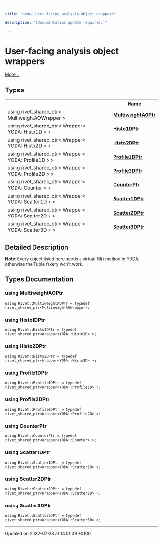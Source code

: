 ```yaml
---

title: 'group User-facing analysis object wrappers'

description: "[Documentation update required.]"

---
```


# User-facing analysis object wrappers

 [More...](#detailed-description)

## Types

|                | Name           |
| -------------- | -------------- |
| using rivet_shared_ptr< MultiweightAOWrapper > | **[MultiweightAOPtr](http://example.org/modules/group__useraos/#using-multiweightaoptr)**  |
| using rivet_shared_ptr< Wrapper< YODA::Histo1D > > | **[Histo1DPtr](http://example.org/modules/group__useraos/#using-histo1dptr)**  |
| using rivet_shared_ptr< Wrapper< YODA::Histo2D > > | **[Histo2DPtr](http://example.org/modules/group__useraos/#using-histo2dptr)**  |
| using rivet_shared_ptr< Wrapper< YODA::Profile1D > > | **[Profile1DPtr](http://example.org/modules/group__useraos/#using-profile1dptr)**  |
| using rivet_shared_ptr< Wrapper< YODA::Profile2D > > | **[Profile2DPtr](http://example.org/modules/group__useraos/#using-profile2dptr)**  |
| using rivet_shared_ptr< Wrapper< YODA::Counter > > | **[CounterPtr](http://example.org/modules/group__useraos/#using-counterptr)**  |
| using rivet_shared_ptr< Wrapper< YODA::Scatter1D > > | **[Scatter1DPtr](http://example.org/modules/group__useraos/#using-scatter1dptr)**  |
| using rivet_shared_ptr< Wrapper< YODA::Scatter2D > > | **[Scatter2DPtr](http://example.org/modules/group__useraos/#using-scatter2dptr)**  |
| using rivet_shared_ptr< Wrapper< YODA::Scatter3D > > | **[Scatter3DPtr](http://example.org/modules/group__useraos/#using-scatter3dptr)**  |

## Detailed Description


**Note**: Every object listed here needs a virtual fill() method in YODA, otherwise the Tuple fakery won't work. 
## Types Documentation

### using MultiweightAOPtr

```
using Rivet::MultiweightAOPtr = typedef rivet_shared_ptr<MultiweightAOWrapper>;
```


### using Histo1DPtr

```
using Rivet::Histo1DPtr = typedef rivet_shared_ptr<Wrapper<YODA::Histo1D> >;
```


### using Histo2DPtr

```
using Rivet::Histo2DPtr = typedef rivet_shared_ptr<Wrapper<YODA::Histo2D> >;
```


### using Profile1DPtr

```
using Rivet::Profile1DPtr = typedef rivet_shared_ptr<Wrapper<YODA::Profile1D> >;
```


### using Profile2DPtr

```
using Rivet::Profile2DPtr = typedef rivet_shared_ptr<Wrapper<YODA::Profile2D> >;
```


### using CounterPtr

```
using Rivet::CounterPtr = typedef rivet_shared_ptr<Wrapper<YODA::Counter> >;
```


### using Scatter1DPtr

```
using Rivet::Scatter1DPtr = typedef rivet_shared_ptr<Wrapper<YODA::Scatter1D> >;
```


### using Scatter2DPtr

```
using Rivet::Scatter2DPtr = typedef rivet_shared_ptr<Wrapper<YODA::Scatter2D> >;
```


### using Scatter3DPtr

```
using Rivet::Scatter3DPtr = typedef rivet_shared_ptr<Wrapper<YODA::Scatter3D> >;
```







-------------------------------

Updated on 2022-07-28 at 14:01:09 +0100
